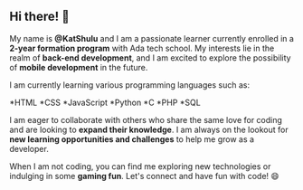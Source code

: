 Hi there! 👋
---------------
My name is __@KatShulu__ and I am a passionate learner currently enrolled in a __2-year formation program__ with Ada tech school. My interests lie in the realm of __back-end development__, and I am excited to explore the possibility of __mobile development__ in the future.

I am currently learning various programming languages such as:

*HTML
*CSS
*JavaScript
*Python
*C
*PHP
*SQL

I am eager to collaborate with others who share the same love for coding and are looking to __expand their knowledge__. I am always on the lookout for __new learning opportunities and challenges__ to help me grow as a developer.

When I am not coding, you can find me exploring new technologies or indulging in some __gaming fun__. Let's connect and have fun with code! 😄
